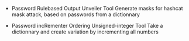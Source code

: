  * Password Rulebased Output Unveiler Tool
Generate masks for hashcat mask attack, based on passwords from a dictionnary

 * Password incRementer Ordering Unsigned-integer Tool
Take a dictionnary and create variation by 
incrementing all numbers
